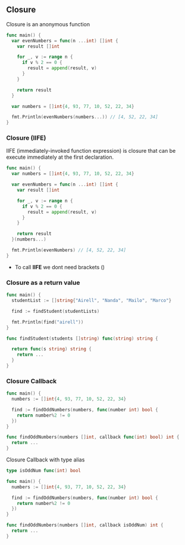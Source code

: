 ## Closure

Closure is an anonymous function

```go
func main() {
  var evenNumbers = func(n ...int) []int {
    var result []int

    for _, v := range n {
      if v % 2 == 0 {
        result = append(result, v)
      }
    }

    return result
  }

  var numbers = []int{4, 93, 77, 10, 52, 22, 34}

  fmt.Println(evenNumbers(numbers...)) // [4, 52, 22, 34]
}
```

### Closure (IIFE)

IIFE (immediately-invoked function expression) is closure that can be execute immediately at the first declaration.

```go
func main() {
  var numbers = []int{4, 93, 77, 10, 52, 22, 34}

  var evenNumbers = func(n ...int) []int {
    var result []int

    for _, v := range n {
      if v % 2 == 0 {
        result = append(result, v)
      }
    }

    return result
  }(numbers...)

  fmt.Println(evenNumbers) // [4, 52, 22, 34]
}
```

- To call **IIFE** we dont need brackets ()

### Closure as a return value

```go
func main() {
  studentList := []string{"Airell", "Nanda", "Mailo", "Marco"}

  find := findStudent(studentLists)

  fmt.Println(find("airell"))
}

func findStudent(students []string) func(string) string {

  return func(s string) string {
    return ...
  }
}
```

### Closure Callback

```go
func main() {
  numbers := []int{4, 93, 77, 10, 52, 22, 34}

  find := findOddNumbers(numbers, func(number int) bool {
    return number%2 != 0
  })
}

func findOddNumbers(numbers []int, callback func(int) bool) int {
  return ...
}
```

Closure Callback with type alias

```go
type isOddNum func(int) bool

func main() {
  numbers := []int{4, 93, 77, 10, 52, 22, 34}

  find := findOddNumbers(numbers, func(number int) bool {
    return number%2 != 0
  })
}

func findOddNumbers(numbers []int, callback isOddNum) int {
  return ...
}
```
